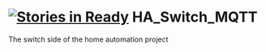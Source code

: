[![Stories in Ready](https://badge.waffle.io/jfarcher/ha_switch_mqtt.png?label=ready&title=Ready)](https://waffle.io/jfarcher/ha_switch_mqtt)
HA_Switch_MQTT
==============

The switch side of the home automation project
